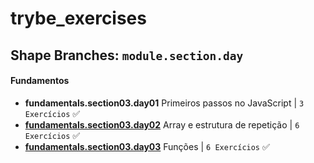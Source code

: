 # trybe_exercises

## Shape Branches: `module.section.day`

#### Fundamentos

- **fundamentals.section03.day01** Primeiros passos no JavaScript | `3 Exercícios` ✅
- [**fundamentals.section03.day02**](https://github.com/CalebeLAR/trybe_exercises/tree/fundamentals.section03.day02) Array e estrutura de repetição | `6 Exercícios` ✅
- [**fundamentals.section03.day03**](https://github.com/CalebeLAR/trybe_exercises/tree/fundamentals.section03.day03) Funções | `6 Exercícios` ✅